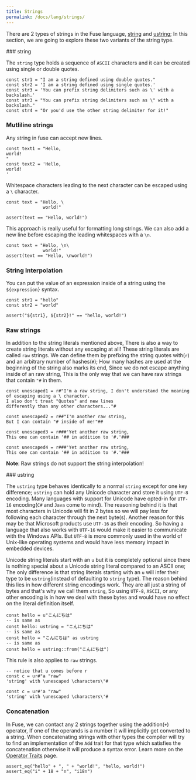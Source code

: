```yaml
---
title: Strings
permalink: /docs/lang/strings/
---
```


There are 2 types of strings in the Fuse language, [string](#string) and [ustring](#ustring); In this section, we are going to explore these two variants of the string type.

<a name="string" />
### string

The `string` type holds a sequence of `ASCII` characters and it can be created using single or double quotes.

```fuse
const str1 = "I am a string defined using double quotes."
const str2 = 'I am a string defined using single quotes.'
const str3 = 'You can prefix string delimiters such as \' with a backslash.'
const str3 = "You can prefix string delimiters such as \" with a backslash."
const str4 = "Or you'd use the other string delimiter for it!"
```

### Mutliline strings

Any string in fuse can accept new lines.

```fuse
const text1 = "Hello,
world!
"
const text2 = 'Hello,
world!
'
```

Whitespace characters leading to the next character can be escaped using a `\` character.

```fuse
const text = "Hello, \
              world!"

assert(text == "Hello, world!")
```

This approach is really useful for formatting long strings. We can also add a new line before escaping the leading whitespaces with a `\n`.

```fuse
const text = "Hello, \n\
              world!"
assert(text == "Hello, \nworld!")
```

### String Interpolation

You can put the value of an expression inside of a string using the `${expression}` syntax.

```fuse
const str1 = "hello"
const str2 = "world"

assert("${str1}, ${str2}!" == "hello, world!")
```

### Raw strings

In addition to the string literals mentioned above, There is also a way to create string literals without any escaping at all!
These string literals are called `raw` strings. We can define them by prefixing the string quotes with(`r`) and an arbitrary number of hashes(`#`); How many hashes are used at the beginning of the string also marks its end, Since we do not escape anything inside of an raw string, This is the only way that we can have raw strings that contain `"#` in them.

```fuse
const unescaped1 = r#"I'm a raw string, I don't understand the meaning of escaping using a \ character.
I also don't treat "Quotes" and new lines
differently than any other characters..."#

const unescaped2 = r##"I'm another raw string,
But I can contain "# inside of me!"##

const unescaped3 = r###'Yet another raw string,
This one can contain '## in addition to '#.'###

const unescaped4 = r###'Yet another raw string,
This one can contain '## in addition to '#.'###
```
__Note__: Raw strings do not support the string interpolation!

<a name="ustring" />
### ustring

The `ustring` type behaves identically to a normal `string` except for one key difference; `ustring` can hold any Unicode character and store it using `UTF-8` encoding. Many languages with support for Unicode have opted-in for `UTF-16` encoding(`C#` and `Java` come to mind). The reasoning behind it is that most characters in Unicode will fit in 2 bytes so we will pay less for following each character through the next byte(s). Another reason for this may be that Microsoft products use `UTF-16` as their encoding. So having a language that also works with `UTF-16` would make it easier to communicate with the Windows APIs.
But `UTF-8` is more commonly used in the world of Unix-like operating systems and would have less memory impact in embedded devices.

Unicode string literals start with an `u` but it is completely optional since there is nothing special about a Unicode string literal compared to an ASCII one; The only difference is that string literals starting with an `u` will infer their type to be `ustring`(instead of defaulting to `string` type).
The reason behind this lies in how different string encodings work. They are all just a string of bytes and that's why we call them `string`, So using `UTF-8`, `ASCII`, or any other encoding is in how we deal with these bytes and would have no effect on the literal definition itself.

```fuse
const hello = u"こんにちは"
-- is same as
const hello: ustring = "こんにちは"
-- is same as
const hello = "こんにちは" as ustring
-- is same as
const hello = ustring::from("こんにちは")
```

This rule is also applies to `raw` strings.

```fuse
-- notice that u comes before r
const c = ur#"a "raw"
'string' with \unescaped \characters\"#

const c = ur#'a "raw"
'string' with \unescaped \characters\'#
```

### Concatenation

In Fuse, we can contact any 2 strings together using the addition(`+`) operator, If one of the operands is a number it will implicitly get converted to a string. When concatenating strings with other types the compiler will try to find an implementation of the `Add` trait for that type which satisfies the concatenation otherwise it will produce a syntax error. Learn more on the [Operator Traits](/docs/ops) page.

```fuse
assert_eq("hello" + ", " + "world!", "hello, world!")
assert_eq("i" + 18 + "n", "i18n")
```
